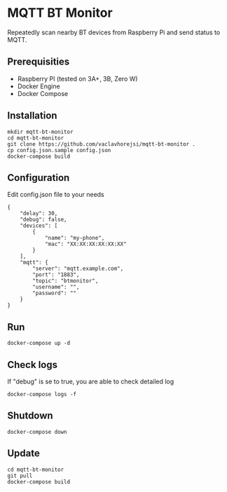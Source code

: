 # **MQTT BT Monitor**

Repeatedly scan nearby BT devices from Raspberry Pi and send status to MQTT.

## **Prerequisities**
* Raspberry PI (tested on 3A+, 3B, Zero W)
* Docker Engine
* Docker Compose

## **Installation**
```
mkdir mqtt-bt-monitor
cd mqtt-bt-monitor
git clone https://github.com/vaclavhorejsi/mqtt-bt-monitor .
cp config.json.sample config.json
docker-compose build
```

## **Configuration**
Edit config.json file to your needs
```
{
    "delay": 30,
    "debug": false,
    "devices": [
        {
            "name": "my-phone",
            "mac": "XX:XX:XX:XX:XX:XX"
        }
    ],
    "mqtt": {
        "server": "mqtt.example.com",
        "port": "1883",
        "topic": "btmonitor",
        "username": "",
        "password": ""
    }
}
```

## **Run**
```
docker-compose up -d
```

## **Check logs**
If "debug" is se to true, you are able to check detailed log
```
docker-compose logs -f
```

## **Shutdown**
```
docker-compose down
```

## **Update**
```
cd mqtt-bt-monitor
git pull
docker-compose build
```

